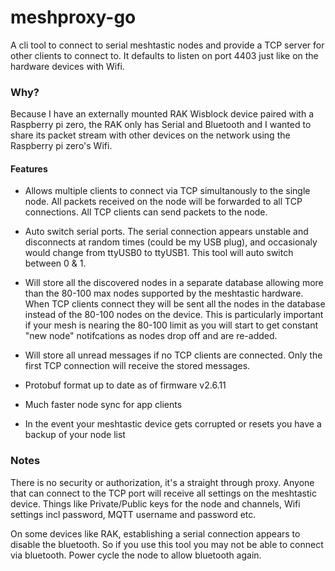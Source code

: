 # meshproxy-go

A cli tool to connect to serial meshtastic nodes and provide a TCP server for other clients to connect to. It defaults to listen on port 4403 just like on the hardware devices with Wifi.

### Why?
Because I have an externally mounted RAK Wisblock device paired with a Raspberry pi zero, the RAK only has Serial and Bluetooth and I wanted to share its packet stream with other devices on the network using the Raspberry pi zero's Wifi.

#### Features
* Allows multiple clients to connect via TCP simultanously to the single node. All packets received on the node will be forwarded to all TCP connections. All TCP clients can send packets to the node.

* Auto switch serial ports. The serial connection appears unstable and disconnects at random times (could be my USB plug), and occasionaly would change from ttyUSB0 to ttyUSB1. This tool will auto switch between 0 & 1.

* Will store all the discovered nodes in a separate database allowing more than the 80-100 max nodes supported by the meshtastic hardware. When TCP clients connect they will be sent all the nodes in the database instead of the 80-100 nodes on the device. This is particularly important if your mesh is nearing the 80-100 limit as you will start to get constant "new node" notifcations as nodes drop off and are re-added.

* Will store all unread messages if no TCP clients are connected. Only the first TCP connection will receive the stored messages.

* Protobuf format up to date as of firmware v2.6.11

* Much faster node sync for app clients

* In the event your meshtastic device gets corrupted or resets you have a backup of your node list

### Notes
There is no security or authorization, it's a straight through proxy. Anyone that can connect to the TCP port will receive all settings on the meshtastic device. Things like Private/Public keys for the node and channels, Wifi settings incl password, MQTT username and password etc.

On some devices like RAK, establishing a serial connection appears to disable the bluetooth. So if you use this tool you may not be able to connect via bluetooth. Power cycle the node to allow bluetooth again.